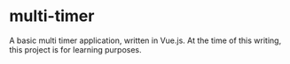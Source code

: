 # multi-timer

A basic multi timer application, written in Vue.js.  At the time of this writing,
this project is for learning purposes.